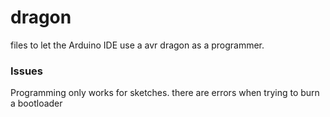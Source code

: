 # dragon
files to let the Arduino IDE use a avr dragon as a programmer. 

### Issues

Programming only works for sketches. there are errors when trying to burn a bootloader
